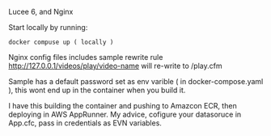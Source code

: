 Lucee 6, and Nginx

Start locally by running:

```docker compuse up ( locally )```

Nginx config files includes sample rewrite rule http://127.0.0.1/videos/play/video-name will re-write to /play.cfm

Sample has a default password set as env varible ( in docker-compose.yaml ), this wont end up in the container when you build it.

I have this building the container and pushing to Amazcon ECR, then deploying in AWS AppRunner.  My advice, cofigure your datasoruce in App.cfc, pass in credentials as EVN variables.
